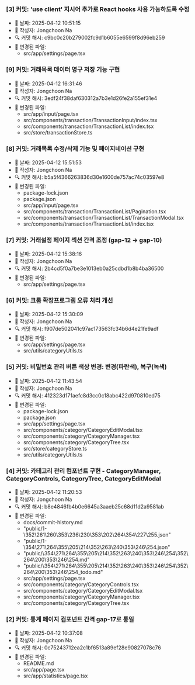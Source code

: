 ### [3] 커밋: 'use client' 지시어 추가로 React hooks 사용 가능하도록 수정
- 📅 날짜: 2025-04-12 10:51:15
- 👤 작성자: Jongchoon Na
- 🔍 커밋 해시: c9bc0c20b279002fc9d1b6055e6599f8d96eb259
- 📝 변경된 파일:
  - src/app/settings/page.tsx

### [9] 커밋: 거래목록 데이터 영구 저장 기능 구현
- 📅 날짜: 2025-04-12 16:31:46
- 👤 작성자: Jongchoon Na
- 🔍 커밋 해시: 3edf24f38daf630312a7b3e1d26fe2a155ef31e4
- 📝 변경된 파일:
  - src/app/input/page.tsx
  - src/components/transaction/TransactionInput/index.tsx
  - src/components/transaction/TransactionList/index.tsx
  - src/store/transactionStore.ts

### [8] 커밋: 거래목록 수정/삭제 기능 및 페이지네이션 구현
- 📅 날짜: 2025-04-12 15:51:53
- 👤 작성자: Jongchoon Na
- 🔍 커밋 해시: b5a5f4366263836d30e1600de757ac74c03597e8
- 📝 변경된 파일:
  - package-lock.json
  - package.json
  - src/app/input/page.tsx
  - src/components/transaction/TransactionList/Pagination.tsx
  - src/components/transaction/TransactionList/TransactionModal.tsx
  - src/components/transaction/TransactionList/index.tsx

### [7] 커밋: 거래설정 페이지 섹션 간격 조정 (gap-12 -> gap-10)
- 📅 날짜: 2025-04-12 15:38:16
- 👤 작성자: Jongchoon Na
- 🔍 커밋 해시: 2b4cd5f0a7be3e1013eb0a25cdbd1b8b4ba36500
- 📝 변경된 파일:
  - src/app/settings/page.tsx

### [6] 커밋: 크롬 확장프로그램 오류 처리 개선
- 📅 날짜: 2025-04-12 15:30:09
- 👤 작성자: Jongchoon Na
- 🔍 커밋 해시: f907de502041c97ac173563fc34b6d4e21fe9adf
- 📝 변경된 파일:
  - src/app/settings/page.tsx
  - src/utils/categoryUtils.ts

### [5] 커밋: 비밀번호 관리 버튼 색상 변경: 변경(파란색), 복구(녹색)
- 📅 날짜: 2025-04-12 11:43:54
- 👤 작성자: Jongchoon Na
- 🔍 커밋 해시: 412323d171aefc8d3cc0c18abc422d970810ed75
- 📝 변경된 파일:
  - package-lock.json
  - package.json
  - src/app/settings/page.tsx
  - src/components/category/CategoryEditModal.tsx
  - src/components/category/CategoryManager.tsx
  - src/components/category/CategoryTree.tsx
  - src/store/categoryStore.ts
  - src/utils/categoryUtils.ts

### [4] 커밋: 카테고리 관리 컴포넌트 구현 - CategoryManager, CategoryControls, CategoryTree, CategoryEditModal
- 📅 날짜: 2025-04-12 11:20:53
- 👤 작성자: Jongchoon Na
- 🔍 커밋 해시: b8e4846fb4b0e6645a3aaeb25c68d11d2a9581ab
- 📝 변경된 파일:
  - docs/commit-history.md
  - "public/1-\352\261\260\353\236\230\353\202\264\354\227\255.json"
  - "public/1-\354\271\264\355\205\214\352\263\240\353\246\254.json"
  - "public/\354\271\264\355\205\214\352\263\240\353\246\254\352\264\200\353\246\254.md"
  - "public/\354\271\264\355\205\214\352\263\240\353\246\254\352\264\200\353\246\254_todo.md"
  - src/app/settings/page.tsx
  - src/components/category/CategoryControls.tsx
  - src/components/category/CategoryEditModal.tsx
  - src/components/category/CategoryManager.tsx
  - src/components/category/CategoryTree.tsx

### [2] 커밋: 통계 페이지 컴포넌트 간격 gap-17로 통일
- 📅 날짜: 2025-04-12 10:37:08
- 👤 작성자: Jongchoon Na
- 🔍 커밋 해시: 0c75243712ea2c1bf6513a89ef28e90827078c76
- 📝 변경된 파일:
  - README.md
  - src/app/page.tsx
  - src/app/statistics/page.tsx
